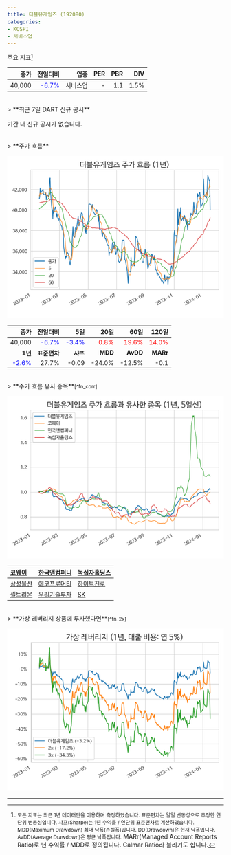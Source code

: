 ```yaml
---
title: 더블유게임즈 (192080)
categories:
- KOSPI
- 서비스업
---
```


주요 지표<small>[^fn_metric]</small>

|**종가**|**전일대비**|**업종**|**PER**|**PBR**|**DIV**|
|-------:|-----------:|-------:|------:|------:|------:|
|40,000|<span style="color: blue">-6.7%</span>|서비스업|-|1.1|1.5%|

<!-- more -->

<br>
> **최근 7일 DART 신규 공시<a id="dart"></a>**

기간 내 신규 공시가 없습니다.

<br>
> **주가 흐름<a id="price"></a>**

![192080](/assets/images/stock/192080.png)

|**종가**|**전일대비**|**5일**|**20일**|**60일**|**120일**|
|-------:|-----------:|------:|-------:|-------:|--------:|
| 40,000 | <span style="color: blue">-6.7%</span> | <span style="color: blue">-3.4%</span> | <span style="color: red">0.8%</span> | <span style="color: red">19.6%</span> | <span style="color: red">14.0%</span> |
|**1년**|**표준편차**|**샤프**|**MDD**|**AvDD**|**MARr**|
| <span style="color: blue">-2.6%</span> | 27.7% | -0.09 | -24.0% | -12.5% | -0.1 |

<br>
> **주가 흐름 유사 종목<a id="corr"></a>**<small>[^fn_corr]</small>

![192080](/assets/images/stock/192080_corr.png)

| [코웨이](/021240/) | [한국앤컴퍼니](/000240/) | [녹십자홀딩스](/005250/) |
|:---------------------------------------|:---------------------------------------|:---------------------------------------|
| [삼성물산](/028260/) | [에코프로머티](/450080/) | [하이트진로](/000080/) |
| [셀트리온](/068270/) | [우리기술투자](/041190/) | [SK](/034730/) |

<br>
> **가상 레버리지 상품에 투자했다면<a id="2x"></a>**<small>[^fn_2x]</small>

![192080](/assets/images/stock/192080_2x.png)

---
[^fn_metric]: <small>모든 지표는 최근 1년 데이터만을 이용하며 측정하였습니다. 표준편차는 일일 변동성으로 추정한 연단위 변동성입니다. 샤프(Sharpe)는 1년 수익률 / 연단위 표준편차로 계산하였습니다. MDD(Maximum Drawdown) 최대 낙폭(손실폭)입니다. DD(Drawdown)은 현재 낙폭입니다. AvDD(Average Drawdown)은 평균 낙폭입니다.</small> MARr(Managed Account Reports Ratio)로 년 수익률 / MDD로 정의됩니다. Calmar Ratio라 불리기도 합니다.</small>
[^fn_corr]: <small>과거 유사한 주가 흐름을 보였던 종목입니다. 관심있는 종목과 동일한 투자 아이디어를 적용할 수 있는 후보가 될 수 있습니다. 해당 종목이 미래에도 유사한 주가 흐름을 보일 것이라는 예상은 아닙니다.</small>
[^lev]: <small>변동성 위험을 직관적으로 살펴봄으로써, 레버리지 투자 또는 포트폴리오 내 비중 확대에 적합한지 판단하는데 도움을 얻을 수 있습니다.</small>